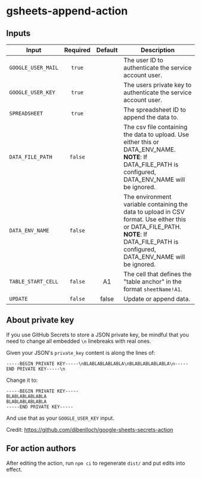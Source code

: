 # gsheets-append-action

## Inputs

| Input              | Required | Default | Description                                                                                                                                                                        |
| ------------------ | :------: | :-----: | ---------------------------------------------------------------------------------------------------------------------------------------------------------------------------------- |
| `GOOGLE_USER_MAIL` |  `true`  |         | The user ID to authenticate the service account user.                                                                                                                              |
| `GOOGLE_USER_KEY`  |  `true`  |         | The users private key to authenticate the service account user.                                                                                                                    |
| `SPREADSHEET`      |  `true`  |         | The spreadsheet ID to append the data to.                                                                                                                                          |
| `DATA_FILE_PATH`   | `false`  |         | The csv file containing the data to upload. Use either this or DATA_ENV_NAME. **NOTE**: If DATA_FILE_PATH is configured, DATA_ENV_NAME will be ignored.                            |
| `DATA_ENV_NAME`    | `false`  |         | The environment variable containing the data to upload in CSV format. Use either this or DATA_FILE_PATH. **NOTE**: If DATA_FILE_PATH is configured, DATA_ENV_NAME will be ignored. |
| `TABLE_START_CELL` | `false`  |   A1    | The cell that defines the "table anchor" in the format `sheetName!A1`.                                                                                                             |
| `UPDATE`           | `false`  |  false  | Update or append data.                                                                                                                                                             |

## About private key

If you use GitHub Secrets to store a JSON private key, be mindful that you need
to change all embedded `\n` linebreaks with real ones.

Given your JSON's `private_key` content is along the lines of:

```text
-----BEGIN PRIVATE KEY-----\nBLABLABLABLABLA\nBLABLABLABLABLA\n-----END PRIVATE KEY-----\n
```

Change it to:

```text
-----BEGIN PRIVATE KEY-----
BLABLABLABLABLA
BLABLABLABLABLA
-----END PRIVATE KEY-----
```

And use that as your `GOOGLE_USER_KEY` input.

Credit: https://github.com/dibenlloch/google-sheets-secrets-action

## For action authors

After editing the action, run `npm ci` to regenerate `dist/` and put edits into
effect.
